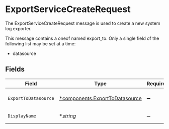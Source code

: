# ExportServiceCreateRequest

The ExportServiceCreateRequest message is used to create a new system log exporter.

This message contains a oneof named export_to. Only a single field of the following list may be set at a time:
  - datasource



## Fields

| Field                                                                           | Type                                                                            | Required                                                                        | Description                                                                     |
| ------------------------------------------------------------------------------- | ------------------------------------------------------------------------------- | ------------------------------------------------------------------------------- | ------------------------------------------------------------------------------- |
| `ExportToDatasource`                                                            | [*components.ExportToDatasource](../../models/components/exporttodatasource.md) | :heavy_minus_sign:                                                              | The ExportToDatasource message.                                                 |
| `DisplayName`                                                                   | **string*                                                                       | :heavy_minus_sign:                                                              | The display name of the new policy.                                             |